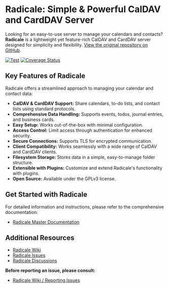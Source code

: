 # Radicale: Simple & Powerful CalDAV and CardDAV Server

Looking for an easy-to-use server to manage your calendars and contacts? **Radicale** is a lightweight yet feature-rich CalDAV and CardDAV server designed for simplicity and flexibility.  [View the original repository on GitHub](https://github.com/Kozea/Radicale).

[![Test](https://github.com/Kozea/Radicale/actions/workflows/test.yml/badge.svg?branch=master)](https://github.com/Kozea/Radicale/actions/workflows/test.yml)
[![Coverage Status](https://coveralls.io/repos/github/Kozea/Radicale/badge.svg?branch=master)](https://coveralls.io/github/Kozea/Radicale?branch=master)

## Key Features of Radicale

Radicale offers a streamlined approach to managing your calendar and contact data:

*   **CalDAV & CardDAV Support:** Share calendars, to-do lists, and contact lists using standard protocols.
*   **Comprehensive Data Handling:** Supports events, todos, journal entries, and business cards.
*   **Easy Setup:** Works out-of-the-box with minimal configuration.
*   **Access Control:** Limit access through authentication for enhanced security.
*   **Secure Connections:** Supports TLS for encrypted communication.
*   **Client Compatibility:** Works seamlessly with a wide range of CalDAV and CardDAV clients.
*   **Filesystem Storage:**  Stores data in a simple, easy-to-manage folder structure.
*   **Extensible with Plugins:** Customize and extend Radicale's functionality with plugins.
*   **Open Source:**  Available under the GPLv3 license.

## Get Started with Radicale

For detailed information and instructions, please refer to the comprehensive documentation:

*   [Radicale Master Documentation](https://radicale.org/master.html)

## Additional Resources

*   [Radicale Wiki](https://github.com/Kozea/Radicale/wiki)
*   [Radicale Issues](https://github.com/Kozea/Radicale/issues)
*   [Radicale Discussions](https://github.com/Kozea/Radicale/discussions)

**Before reporting an issue, please consult:**

*   [Radicale Wiki / Reporting Issues](https://github.com/Kozea/Radicale/wiki/01-‐-Reporting-Issues)